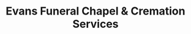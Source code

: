 ---
title: "Evans Funeral Chapel & Cremation Services"
url: /forest-hill/evans-funeral-chapel-and-cremation-services/
shop: funeral directors
---